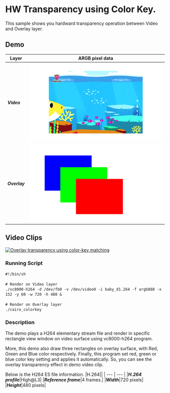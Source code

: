# HW Transparency using Color Key.

  This sample shows you hardward transparency operation between Video and Overlay layer.

## Demo

|Layer|ARGB pixel data|
| --- | --- |
|***Video***|<img src="./figures/video.png?raw=true">|
|***Overlay***|<img src="./figures/overlay.png?raw=true">|

## Video Clips
[![Overlay transparency using color-key matching](https://img.youtube.com/vi/CAVkoTZL9cQ/0.jpg)](https://www.youtube.com/watch?v=CAVkoTZL9cQ)

### Running Script
```
#!/bin/sh

# Render on Video layer 
./vc8000-h264 -d /dev/fb0 -v /dev/video0 -i baby_d1.264 -f argb888 -x 152 -y 60 -w 720 -h 480 &

# Render on Overlay layer
./cairo_colorkey
```

### Description
The demo plays a H264 elementary stream file and render in specific rectangle view window on video surface using vc8000-h264 program.

More, this demo also draw three rectangles on overlay surface, with Red, Green and Blue color respectively.
Finally, this program set red, green or blue color key setting and applies it automatically. So, you can see the overlay transparency effect in demo video clip.

Below is the H264 ES file information.
|H.264||
| --- | --- |
|***H.264 profile***|High@L3|
|***Reference frame***|4 frames.|
|***Width***|720 pixels|
|***Height***|480 pixels|
